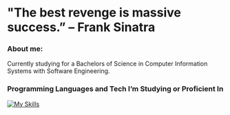 # "The best revenge is massive success.” – Frank Sinatra


### About me:
Currently studying for a Bachelors of Science in Computer Information Systems with Software Engineering.


### Programming Languages and Tech I’m Studying or Proficient In

[![My Skills](https://skillicons.dev/icons?i=js,html,css)](https://skillicons.dev)
